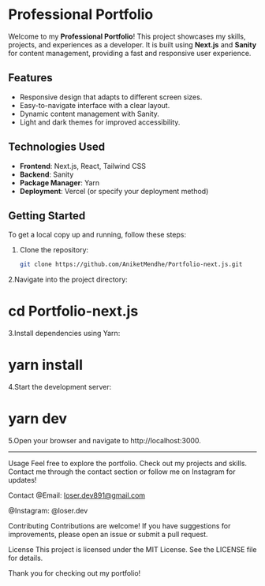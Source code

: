 # Professional Portfolio

Welcome to my **Professional Portfolio**! This project showcases my skills, projects, and experiences as a developer. It is built using **Next.js** and **Sanity** for content management, providing a fast and responsive user experience.

## Features

- Responsive design that adapts to different screen sizes.
- Easy-to-navigate interface with a clear layout.
- Dynamic content management with Sanity.
- Light and dark themes for improved accessibility.

## Technologies Used

- **Frontend**: Next.js, React, Tailwind CSS
- **Backend**: Sanity
- **Package Manager**: Yarn
- **Deployment**: Vercel (or specify your deployment method)

## Getting Started

To get a local copy up and running, follow these steps:

1. Clone the repository:
   ```bash
   git clone https://github.com/AniketMendhe/Portfolio-next.js.git
2.Navigate into the project directory:
  # cd Portfolio-next.js

3.Install dependencies using Yarn:
 # yarn install

4.Start the development server:
 # yarn dev

5.Open your browser and navigate to http://localhost:3000.

-----------------------------------------------------------------------------------------------------------------------------------------------------------------------------------------------------------------------------------------

Usage
Feel free to explore the portfolio.
Check out my projects and skills.
Contact me through the contact section or follow me on Instagram for updates!

Contact
@Email: loser.dev891@gmail.com

@Instagram: @loser.dev

Contributing
Contributions are welcome! If you have suggestions for improvements, please open an issue or submit a pull request.

License
This project is licensed under the MIT License. See the LICENSE file for details.

Thank you for checking out my portfolio!



